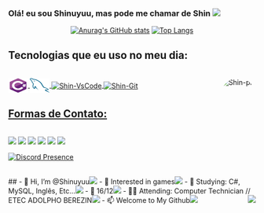 ### Olá! eu sou Shinuyuu, mas pode me chamar de Shin <img src="https://media.tenor.com/llY4dBe08RkAAAAi/pikachu.gif" width="30px"> 
<div align="center">


[![Anurag's GitHub stats](https://github-readme-stats.vercel.app/api?username=Shinuyuu&layout=compact&theme=great-gatsby&text_color=FFFFFF&title_color=ff0000 )](https://github.com/anuraghazra/github-readme-stats)
[![Top Langs](https://github-readme-stats.vercel.app/api/top-langs/?username=Shinuyuu&layout=compact&theme=great-gatsby&text_color=FFFFFF&title_color=ff0000 )](https://github.com/anuraghazra/github-readme-stats)
</div>

## Tecnologias que eu uso no meu dia:
<div style="display: inline_block"><br>
 <a href="https://www.google.com/search?q=C%23&oq=C%23&aqs=chrome..69i57j69i58j69i60j69i61.3239j0j7&sourceid=chrome&ie=UTF-8"><img align="center" alt="Shin-Csharp" height="30" width="40" src="https://raw.githubusercontent.com/devicons/devicon/master/icons/csharp/csharp-original.svg">
  <a href="https://dev.mysql.com/downloads/mysql/"><img align="center" alt="Shin-Mysql" height="30" width="40" src="https://raw.githubusercontent.com/devicons/devicon/master/icons/mysql/mysql-original.svg">
  <a href="https://code.visualstudio.com/download"><img align="center" alt="Shin-VsCode" height="30" width="40" src="https://cdn.jsdelivr.net/gh/devicons/devicon/icons/vscode/vscode-original.svg">
  <a href="https://git-scm.com/downloads"><img align="center" alt="Shin-Git" height="30" width="40"  src="https://cdn.jsdelivr.net/gh/devicons/devicon/icons/git/git-original.svg">
   <img align="right" alt="Shin-pic" height="150" style="border-radius:50px;"
 src="https://media4.giphy.com/media/HHnQNw8ISxlhYkZIQR/giphy.gif?cid=ecf05e47clq9yrqvueim344ylwuc1fxzto90ry6o0648w5kc&ep=v1_gifs_search&rid=giphy.gif&ct=g">
</div>

## Formas de Contato:
<div style="display: inline_block"><br>
  <a href="https://www.youtube.com/@Shinuyuu"><img src="https://img.shields.io/badge/YouTube-FF0000?style=for-the-badge&logo=youtube&logoColor=white"/></a>
 <a href = "https://devotorantim.educacao.sp.gov.br/aprender-a-criar-sua-conta-de-email-do-google-e-como-entrar-no-gmail/"><img src="https://img.shields.io/badge/-Gmail-%23333?style=for-the-badge&logo=gmail&logoColor=white" target="_blank"></a>
 <a href="https://instagram.com/shinuyuu_" target="_blank"><img src="https://img.shields.io/badge/-Instagram-%23E4405F?style=for-the-badge&logo=instagram&logoColor=white" target="_blank"></a>
 <a href="https://twitter.com/shinuyuu"><img src="https://img.shields.io/badge/Twitter-1DA1F2?style=for-the-badge&logo=twitter&logoColor=white" /></a>
 <a href="https://www.twitch.tv/shinuyuu"><img src="https://img.shields.io/badge/Twitch-9146FF?style=for-the-badge&logo=twitch&logoColor=white"/></a>
  <a href = "https://discord.com/shinuyuu"><img src="https://img.shields.io/badge/Discord-7289DA?style=for-the-badge&logo=discord&logoColor=white" target="_blank">
 
  [![Discord Presence](https://lanyard.kyrie25.me/api/283679422815535104)](https://discord.com/users/283679422815535104)
  </a>

  </div>
 
<br>
  ##
- 👋 Hi, I’m @Shinuyuu<img src="https://media.tenor.com/TkRdt-ZtAgcAAAAi/tychq.gif" width="35px">
- 👀 Interested in games<img src="https://media.tenor.com/1iYwnjLuji0AAAAi/pikachu-minecraft.gif" width="35px">
- 🌱 Studying: C#, MySQL, Inglês, Etc...<img src="https://media.tenor.com/w6ihDzAILIMAAAAi/anime-meme.gif" width="35px">
- 💞️ 16/12<img src="https://media.tenor.com/eR6Sd6ovSI0AAAAi/love-pikachu-pipoudark.gif" width="35px">
- 👩‍💻 Attending: Computer Technician // ETEC ADOLPHO BEREZIN<img src="https://media.tenor.com/4HDSWO43pHAAAAAi/kumapls-anime.gif" width="35px">
- 📫 Welcome to My Github<img src="https://media.tenor.com/siLSzjQ2PFMAAAAi/makima.gif" width="35px">
<a href="https://www.youtube.com/watch?v=MkRed9gokYM"><img align="right" height="350em" src="https://media.tenor.com/PaQdK2bTkyUAAAAi/remilia-remiliascarlet.gif">
